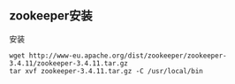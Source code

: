 ## zookeeper安装

安装

```
wget http://www-eu.apache.org/dist/zookeeper/zookeeper-3.4.11/zookeeper-3.4.11.tar.gz
tar xvf zookeeper-3.4.11.tar.gz -C /usr/local/bin
```

